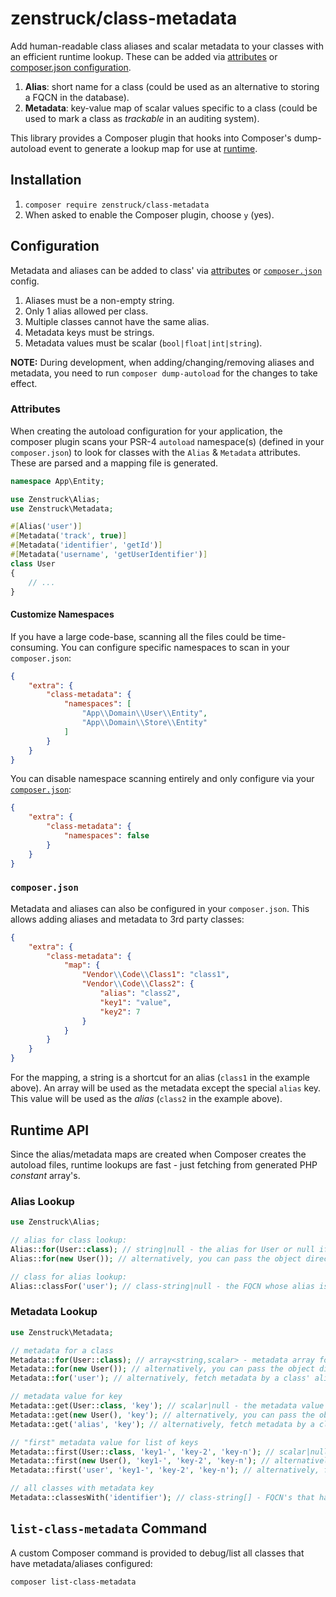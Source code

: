 # zenstruck/class-metadata

Add human-readable class aliases and scalar metadata to your classes with
an efficient runtime lookup. These can be added via [attributes](#attributes) or
[composer.json configuration](#composerjson).

1. **Alias**: short name for a class (could be used as an alternative to storing a FQCN
   in the database).
2. **Metadata**: key-value map of scalar values specific to a class (could be used
   to mark a class as _trackable_ in an auditing system).

This library provides a Composer plugin that hooks into Composer's dump-autoload
event to generate a lookup map for use at [runtime](#runtime-api).

## Installation

1. `composer require zenstruck/class-metadata`
2. When asked to enable the Composer plugin, choose `y` (yes).

## Configuration

Metadata and aliases can be added to class' via [attributes](#attributes) or
[`composer.json`](#composerjson) config.

1. Aliases must be a non-empty string.
2. Only 1 alias allowed per class.
3. Multiple classes cannot have the same alias.
4. Metadata keys must be strings.
5. Metadata values must be scalar (`bool|float|int|string`).

**NOTE:** During development, when adding/changing/removing aliases and
metadata, you need to run `composer dump-autoload` for the changes to take
effect.

### Attributes

When creating the autoload configuration for your application, the composer
plugin scans your PSR-4 `autoload` namespace(s) (defined in your `composer.json`)
to look for classes with the `Alias` & `Metadata` attributes. These are
parsed and a mapping file is generated.

```php
namespace App\Entity;

use Zenstruck\Alias;
use Zenstruck\Metadata;

#[Alias('user')]
#[Metadata('track', true)]
#[Metadata('identifier', 'getId')]
#[Metadata('username', 'getUserIdentifier')]
class User
{
    // ...
}
```

#### Customize Namespaces

If you have a large code-base, scanning all the files could be time-consuming.
You can configure specific namespaces to scan in your `composer.json`:

```json
{
    "extra": {
        "class-metadata": {
            "namespaces": [
                "App\\Domain\\User\\Entity",
                "App\\Domain\\Store\\Entity"
            ]
        }
    }
}
```

You can disable namespace scanning entirely and only configure via your
[`composer.json`](#composerjson):

```json
{
    "extra": {
        "class-metadata": {
            "namespaces": false
        }
    }
}
```

### `composer.json`

Metadata and aliases can also be configured in your `composer.json`. This allows
adding aliases and metadata to 3rd party classes:

```json
{
    "extra": {
        "class-metadata": {
            "map": {
                "Vendor\\Code\\Class1": "class1",
                "Vendor\\Code\\Class2": {
                    "alias": "class2",
                    "key1": "value",
                    "key2": 7
                }
            }
        }
    }
}
```

For the mapping, a string is a shortcut for an alias (`class1` in the example
above). An array will be used as the metadata except the special `alias` key.
This value will be used as the _alias_ (`class2` in the example above).

## Runtime API

Since the alias/metadata maps are created when Composer creates the
autoload files, runtime lookups are fast - just fetching from generated
PHP _constant_ array's.

### Alias Lookup

```php
use Zenstruck\Alias;

// alias for class lookup:
Alias::for(User::class); // string|null - the alias for User or null if none
Alias::for(new User()); // alternatively, you can pass the object directly

// class for alias lookup:
Alias::classFor('user'); // class-string|null - the FQCN whose alias is "user"
```

### Metadata Lookup

```php
use Zenstruck\Metadata;

// metadata for a class
Metadata::for(User::class); // array<string,scalar> - metadata array for User or empty array if none
Metadata::for(new User()); // alternatively, you can pass the object directly
Metadata::for('user'); // alternatively, fetch metadata by a class' alias

// metadata value for key
Metadata::get(User::class, 'key'); // scalar|null - the metadata value for "key" or null if none
Metadata::get(new User(), 'key'); // alternatively, you can pass the object directly
Metadata::get('alias', 'key'); // alternatively, fetch metadata by a class' alias

// "first" metadata value for list of keys
Metadata::first(User::class, 'key1-', 'key-2', 'key-n'); // scalar|null - first metadata value found for" keys" (left to right) or null if none
Metadata::first(new User(), 'key1-', 'key-2', 'key-n'); // alternatively, you can pass the object directly
Metadata::first('user', 'key1-', 'key-2', 'key-n'); // alternatively, fetch metadata by a class' alias

// all classes with metadata key
Metadata::classesWith('identifier'); // class-string[] - FQCN's that have metadata with key "identifier"
```

## `list-class-metadata` Command

A custom Composer command is provided to debug/list all classes that
have metadata/aliases configured:

```bash
composer list-class-metadata
```
